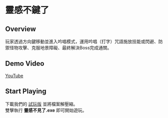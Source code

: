 # 靈感不鍵了   

## Overview
玩家透過方向鍵移動並進入吟唱模式，運用吟唱（打字）咒語施放技能或閃避、防禦怪物攻擊、克服地景障礙、最終解決Boss完成通關。  

## Demo Video
[YouTube](https://youtu.be/OYEywNXsVac?si=y4mQs7imP1NFmcTu)

## Start Playing
下載我們的 [試玩版](https://mega.nz/file/oK8gVBjT#zjQs_cggB639qDIuYKD_0kan9DAQkZTPkITH8RqhtkM) 並將檔案解壓縮。  
雙擊執行 **靈感不見了.exe** 即可開始遊玩。  
